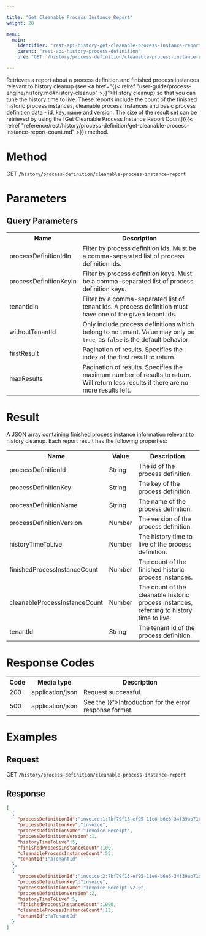```yaml
---

title: "Get Cleanable Process Instance Report"
weight: 20

menu:
  main:
    identifier: "rest-api-history-get-cleanable-process-instance-report"
    parent: "rest-api-history-process-definition"
    pre: "GET `/history/process-definition/cleanable-process-instance-report`"

---
```


Retrieves a report about a process definition and finished process instances relevant to history cleanup (see <a href="{{< relref "user-guide/process-engine/history.md#history-cleanup" >}}">History cleanup</a>) so that you can tune the history time to live.
These reports include the count of the finished historic process instances, cleanable process instances and basic process definition data - id, key, name and version.
The size of the result set can be retrieved by using the [Get Cleanable Process Instance Report Count]({{< relref "reference/rest/history/process-definition/get-cleanable-process-instance-report-count.md" >}}) method.

# Method

GET `/history/process-definition/cleanable-process-instance-report`

# Parameters

## Query Parameters

<table class="table table-striped">
  <tr>
    <th>Name</th>
    <th>Description</th>
  </tr>
  <tr>
    <td>processDefinitionIdIn</td>
    <td>Filter by process definition ids. Must be a comma-separated list of process definition ids.</td>
  </tr>
  <tr>
    <td>processDefinitionKeyIn</td>
    <td>Filter by process definition keys. Must be a comma-separated list of process definition keys.</td>
  </tr>
  <tr>
    <td>tenantIdIn</td>
    <td>Filter by a comma-separated list of tenant ids. A process definition must have one of the given tenant ids.</td>
  </tr>
  <tr>
    <td>withoutTenantId</td>
    <td>Only include process definitions which belong to no tenant. Value may only be <code>true</code>, as <code>false</code> is the default behavior.</td>
  </tr>
  <tr>
    <td>firstResult</td>
    <td>Pagination of results. Specifies the index of the first result to return.</td>
  </tr>
  <tr>
    <td>maxResults</td>
    <td>Pagination of results. Specifies the maximum number of results to return. Will return less results if there are no more results left.</td>
  </tr>
</table>


# Result

A JSON array containing finished process instance information relevant to history cleanup. Each report result has the following properties:

<table class="table table-striped">
  <tr>
    <th>Name</th>
    <th>Value</th>
    <th>Description</th>
  </tr>
  <tr>
    <td>processDefinitionId</td>
    <td>String</td>
    <td>The id of the process definition.</td>
  </tr>
  <tr>
    <td>processDefinitionKey</td>
    <td>String</td>
    <td>The key of the process definition.</td>
  </tr>
  <tr>
    <td>processDefinitionName</td>
    <td>String</td>
    <td>The name of the process definition.</td>
  </tr>
  <tr>
    <td>processDefinitionVersion</td>
    <td>Number</td>
    <td>The version of the process definition.</td>
  </tr>
  <tr>
    <td>historyTimeToLive</td>
    <td>Number</td>
    <td>The history time to live of the process definition.</td>
  </tr>
  <tr>
    <td>finishedProcessInstanceCount</td>
    <td>Number</td>
    <td>The count of the finished historic process instances.</td>
  </tr>
  <tr>
    <td>cleanableProcessInstanceCount</td>
    <td>Number</td>
    <td>The count of the cleanable historic process instances, referring to history time to live.</td>
  </tr>
  <tr>
    <td>tenantId</td>
    <td>String</td>
    <td>The tenant id of the process definition.</td>
  </tr>
</table>


# Response Codes

<table class="table table-striped">
  <tr>
    <th>Code</th>
    <th>Media type</th>
    <th>Description</th>
  </tr>
  <tr>
    <td>200</td>
    <td>application/json</td>
    <td>Request successful.</td>
  </tr>
  <tr>
    <td>500</td>
    <td>application/json</td>
    <td>See the <a href="{{< relref "reference/rest/overview/index.md#error-handling" >}}">Introduction</a> for the error response format.</td>
  </tr>
</table>

# Examples

## Request

GET `/history/process-definition/cleanable-process-instance-report`

## Response

```json
[
  {
    "processDefinitionId":"invoice:1:7bf79f13-ef95-11e6-b6e6-34f39ab71d4e",
    "processDefinitionKey":"invoice",
    "processDefinitionName":"Invoice Receipt",
    "processDefinitionVersion":1,
    "historyTimeToLive":5,
    "finishedProcessInstanceCount":100,
    "cleanableProcessInstanceCount":53,
    "tenantId":"aTenantId"
  },
  {
    "processDefinitionId":"invoice:2:7bf79f13-ef95-11e6-b6e6-34f39ab71d4e",
    "processDefinitionKey":"invoice",
    "processDefinitionName":"Invoice Receipt v2.0",
    "processDefinitionVersion":2,
    "historyTimeToLive":5,
    "finishedProcessInstanceCount":1000,
    "cleanableProcessInstanceCount":13,
    "tenantId":"aTenantId"
  }
]
```
